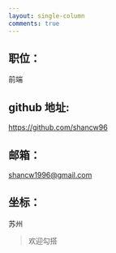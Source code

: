 ```yaml
---
layout: single-column
comments: true
---
```


## 职位：

前端

## github 地址:

https://github.com/shancw96

## 邮箱：

shancw1996@gmail.com

## 坐标：

苏州

> 欢迎勾搭
